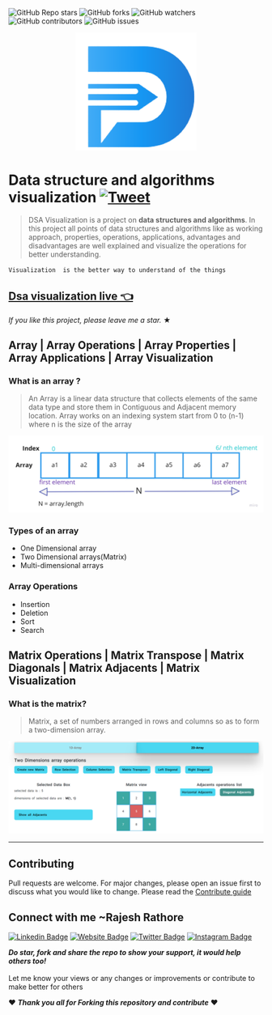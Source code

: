 ![GitHub Repo stars](https://img.shields.io/github/stars/raj-rathod/DSA-visualisation-in-angular?style=social)
![GitHub forks](https://img.shields.io/github/forks/raj-rathod/DSA-visualisation-in-angular?style=social)
![GitHub watchers](https://img.shields.io/github/watchers/raj-rathod/DSA-visualisation-in-angular?style=social)
![GitHub contributors](https://img.shields.io/github/contributors/raj-rathod/DSA-visualisation-in-angular)
![GitHub issues](https://img.shields.io/github/issues-raw/raj-rathod/DSA-visualisation-in-angular)

<p align='center' >
<img src="https://raw.githubusercontent.com/raj-rathod/DSA-visualisation-in-angular/main/src/assets/icons/dsa-logo.png"/>
</p>

# Data structure and algorithms visualization [![Tweet](https://img.shields.io/twitter/url/http/shields.io.svg?style=social)](https://twitter.com/intent/tweet?text=Visualization%20is%20the%20better%20way%20to%20understand%20of%20the%20things&url=https://raj-rathod.github.io/DSA-visualisation-in-angular/&via=Rajesh946055&hashtags=dsa,faang,datastructures,Algorithms,developers)
> DSA Visualization is a project on **data structures and algorithms**. In this project all points of data structures and algorithms like as working approach, properties, operations, applications, advantages and disadvantages are well explained and visualize the operations for better understanding.

```HTML
Visualization  is the better way to understand of the things
``` 

## [Dsa visualization live 👈](https://raj-rathod.github.io/DSA-visualisation-in-angular/)

_If you like this project, please leave me a star._ &#9733;

## Array | Array Operations | Array Properties | Array Applications | Array Visualization

### What is an array ?

>An Array is a linear data structure that collects elements of the same data type and store them in Contiguous and Adjacent memory location. Array works on an indexing system start from 0 to (n-1) where n is the size of the array

<img src="https://github.com/raj-rathod/DSA-visualisation-in-angular/blob/main/src/assets/ds-image/array.jpg?raw=true">

### Types of an array
- One Dimensional array
- Two Dimensional arrays(Matrix)
- Multi-dimensional arrays

### Array Operations
- Insertion
- Deletion
- Sort
- Search

## Matrix Operations | Matrix Transpose | Matrix Diagonals | Matrix Adjacents | Matrix Visualization

### What is the matrix?

>Matrix, a set of numbers arranged in rows and columns so as to form a two-dimension array.

<img src="https://raw.githubusercontent.com/raj-rathod/DSA-visualisation-in-angular/rajesh/src/assets/ds-image/dsa-visualization-matrix-operations.webp"/>

<hr>


## Contributing
Pull requests are welcome. For major changes, please open an issue first to discuss what you would like to change.
Please read the [Contribute guide](.github/CONTRIBUTING.md)


## Connect with me ~Rajesh Rathore

[![Linkedin Badge](https://img.shields.io/badge/-LinkedIn-0e76a8?style=flat-square&logo=Linkedin&logoColor=white)](https://www.linkedin.com/in/rajesh-rathore-0501/)
[![Website Badge](https://img.shields.io/badge/Website-3b5998?style=flat-square&logo=google-chrome&logoColor=white)](https://linktr.ee/rajesh_rathore)
[![Twitter Badge](https://img.shields.io/badge/-Twitter-00acee?style=flat-square&logo=Twitter&logoColor=white)](https://twitter.com/Rajesh946055)
[![Instagram Badge](https://img.shields.io/badge/-Instagram-e4405f?style=flat-square&logo=Instagram&logoColor=white)](https://www.instagram.com/raj_rathod1313/?hl=en)


***Do star, fork and share the repo to show your support, it would help others too!***   <br>
 <br>
 Let me know your views or any changes or improvements or contribute to make better for others 
 
 :heart: ***Thank you all for Forking this repository and contribute***  :heart: